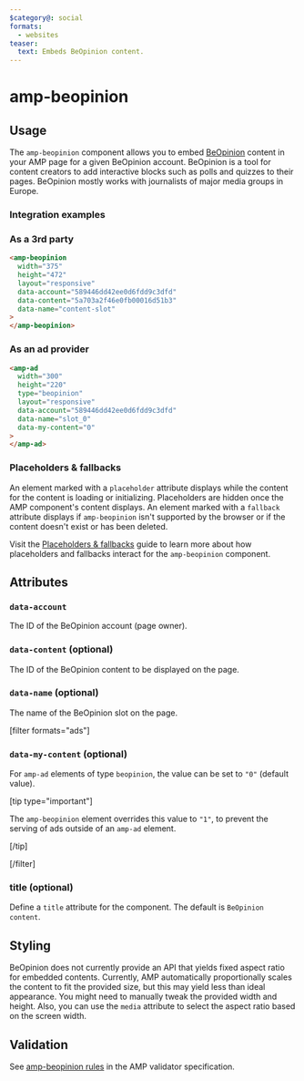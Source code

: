 ```yaml
---
$category@: social
formats:
  - websites
teaser:
  text: Embeds BeOpinion content.
---
```


<!---
Copyright 2018 The AMP HTML Authors. All Rights Reserved.

Licensed under the Apache License, Version 2.0 (the "License");
you may not use this file except in compliance with the License.
You may obtain a copy of the License at

      http://www.apache.org/licenses/LICENSE-2.0

Unless required by applicable law or agreed to in writing, software
distributed under the License is distributed on an "AS-IS" BASIS,
WITHOUT WARRANTIES OR CONDITIONS OF ANY KIND, either express or implied.
See the License for the specific language governing permissions and
limitations under the License.
-->

# amp-beopinion

## Usage

The `amp-beopinion` component allows you to embed [BeOpinion](https://beop.io/) content in your AMP page for a given BeOpinion account. BeOpinion is a tool for content creators to add interactive blocks such as polls and quizzes to their pages. BeOpinion mostly works with journalists of major media groups in Europe.

### Integration examples

### As a 3rd party

```html
<amp-beopinion
  width="375"
  height="472"
  layout="responsive"
  data-account="589446dd42ee0d6fdd9c3dfd"
  data-content="5a703a2f46e0fb00016d51b3"
  data-name="content-slot"
>
</amp-beopinion>
```

### As an ad provider

```html
<amp-ad
  width="300"
  height="220"
  type="beopinion"
  layout="responsive"
  data-account="589446dd42ee0d6fdd9c3dfd"
  data-name="slot_0"
  data-my-content="0"
>
</amp-ad>
```

### Placeholders & fallbacks

An element marked with a `placeholder` attribute displays while the content for the content is loading or initializing. Placeholders are hidden once the AMP component's content displays. An element marked with a `fallback` attribute displays if `amp-beopinion` isn't supported by the browser or if the content doesn't exist or has been deleted.

Visit the [Placeholders & fallbacks](https://amp.dev/documentation/guides-and-tutorials/develop/style_and_layout/placeholders) guide to learn more about how placeholders and fallbacks interact for the `amp-beopinion` component.

## Attributes

### `data-account`

The ID of the BeOpinion account (page owner).

### `data-content` (optional)

The ID of the BeOpinion content to be displayed on the page.

### `data-name` (optional)

The name of the BeOpinion slot on the page.

[filter formats="ads"]

### `data-my-content` (optional)

For `amp-ad` elements of type `beopinion`, the value can be set to `"0"`
(default value).

[tip type="important"]

The `amp-beopinion` element overrides this value to `"1"`, to prevent the
serving of ads outside of an `amp-ad` element.

[/tip]

[/filter]<!-- formats="ads" -->

### title (optional)

Define a `title` attribute for the component. The default is `BeOpinion content`.

## Styling

BeOpinion does not currently provide an API that yields fixed aspect ratio for embedded contents. Currently, AMP automatically proportionally scales the content to fit the provided size, but this may yield less than ideal appearance. You might need to manually tweak the provided width and height. Also, you can use the `media` attribute to select the aspect ratio based on the screen width.

## Validation

See [amp-beopinion rules](validator-amp-beopinion.protoascii) in the AMP validator specification.
